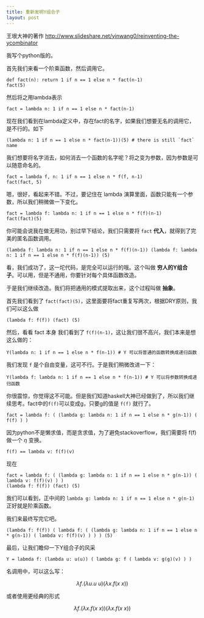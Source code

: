 ```yaml
---
title: 重新发明Y组合子
layout: post
---
```


王垠大神的著作
http://www.slideshare.net/yinwang0/reinventing-the-ycombinator

我写个python版的。

首先我们来看一个阶乘函数，然后调用它。

    def fact(n): return 1 if n == 1 else n * fact(n-1)
    fact(5)

然后将之用lambda表示

    fact = lambda n: 1 if n == 1 else n * fact(n-1)

现在我们看到在lambda定义中，存在fact的名字，如果我们想要无名的调用它，是不行的。如下

    (lambda n: 1 if n == 1 else n * fact(n-1))(5) # there is still `fact` name

我们想要将名字消去，如何消去一个函数的名字呢？将之变为参数，因为参数是可以随意命名的。

    fact = lambda f, n: 1 if n == 1 else n * f(f, n-1)
    fact(fact, 5)

嗯，很好，看起来不错。不过，要记住在 lambda 演算里面，函数只能有一个参数，所以我们稍微做一下变化。

    fact = lambda f: lambda n: 1 if n == 1 else n * f(f)(n-1)
    fact(fact)(5)

你可能会说我在做无用功，别过早下结论，我们只需要将 `fact` **代入**，就得到了完美的匿名函数调用。

    (lambda f: lambda n: 1 if n == 1 else n * f(f)(n-1)) (lambda f: lambda n: 1 if n == 1 else n * f(f)(n-1)) (5)

看，我们成功了，这一坨代码，是完全可以运行的哦。这个叫做 **穷人的Y组合子**。可以用，但是不通用，你要针对每个具体函数改造。

于是我们继续改造。我们将把通用的模式提取出来，这个过程叫做 **抽象**。

首先我们看到了 `fact(fact)(5)`，这里面要将fact重复写两次，根据DRY原则，我们可以这么做

    (lambda f: f(f)) (fact) (5)

然后，看看 fact 本身 我们看到了 `f(f)(n-1)`，这让我们很不高兴，我们本来是想这么做的：

    Y(lambda n: 1 if n == 1 else n * f(n-1)) # Y 可以将普通的函数转换成递归函数

我们发现 `f` 是个自由变量，这可不行。于是我们稍微改进一下：

    Y(lambda f: lambda n: 1 if n == 1 else n * f(n-1)) # Y 可以将参数转换成递归函数

你很震惊，你觉得这不可能。但是我们知道haskell大神已经做到了，所以我们继续思考。fact中的`f(f)`可以变成g，只要g的值是 `f(f)` 就行了。

    fact = lambda f: ( (lambda g: lambda n: 1 if n == 1 else n * g(n-1)) ( f(f) ) )

因为python不是懒求值，而是贪求值，为了避免stackoverflow，我们需要将 f(f) 做一个 $\eta$ 变换。

    f(f) == lambda v: f(f)(v)

现在

    fact = lambda f: ( (lambda g: lambda n: 1 if n == 1 else n * g(n-1)) ( lambda v: f(f)(v) ) )
    (lambda f: f(f)) (fact) (5)

我们可以看到，正中间的 `lambda g: lambda n: 1 if n == 1 else n * g(n-1)` 正好就是阶乘函数。

我们来最终写完它吧。

    (lambda f: f(f)) ( lambda f: ( (lambda g: lambda n: 1 if n == 1 else n * g(n-1)) ( lambda v: f(f)(v) ) ) ) (5)

最后，让我们瞻仰一下Y组合子的风采

    Y = labmda f: (lambda u: u(u)) ( lambda g: f ( lambda v: g(g)(v) ) )

名调用中，可以这么写：

$$
\lambda f.(\lambda u. u \ u) (\lambda x. f (x \ x))
$$

或者使用更经典的形式

$$
\lambda f. (\lambda x. f (x \ x)) (\lambda x. f (x \ x))
$$
